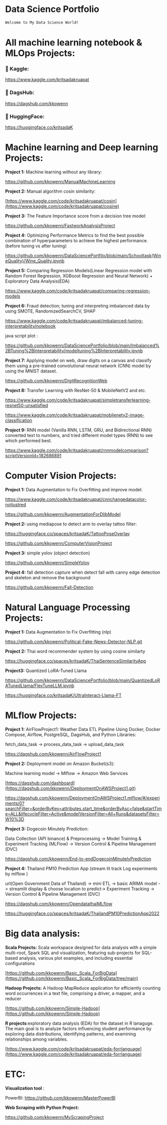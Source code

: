 # Data Science Portfolio

```bash
Welcome to My Data Science World!
```

# All machine learning notebook & MLOps Projects:

### 🦆 Kaggle:
https://www.kaggle.com/kritsadakruapat

### 🐶 DagsHub:
https://dagshub.com/kkowenn

### 🤗 HuggingFace:
https://huggingface.co/kritsadaK

# Machine learning and Deep learning Projects:

**Project 1:** Machine learning without any library:

https://github.com/kkowenn/ManualMachineLearning

**Project 2:** Manual algorithm cosin similarity:

[https://www.kaggle.com/code/kritsadakruapat/cosin](https://www.kaggle.com/code/kritsadakruapat/cosine)

**Project 3:** The Feature Importance score from a decision tree model:

https://github.com/kkowenn/FastworkAnalysisProject


**Project 4:** Optimizing Performance Metrics to find the best possible combination of hyperparameters to achieve the highest performance. (before tuning vs after tuning)

https://github.com/kkowenn/DataSciencePortfilo/blob/main/Schooltask(WineQuality)/Wine_Quality.ipynb

**Project 5:** Comparing Regression Models(Linear Regression model with Random Forest Regression, XGBoost Regression and Neural Network) + Exploratory Data Analysis(EDA)

https://www.kaggle.com/code/kritsadakruapat/comparing-regression-models

**Project 6:**  Fraud detection; tuning and interpreting imbalanced data by using SMOTE, RandomizedSearchCV, SHAP

https://www.kaggle.com/code/kritsadakruapat/imbalanced-tuning-interpretability/notebook

java script plot :

https://github.com/kkowenn/DataSciencePortfolio/blob/main/Imbalanced%2BTuning%2BInterpretability/modeltuning%2BInterpretability.ipynb

**Project 7:** Applying model on web, draw digits on a canvas and classify them using a pre-trained convolutional neural network (CNN) model by using the MNIST dataset.

https://github.com/kkowenn/DigitRecognitionWeb

**Project 8:** Transfer Learning with ResNet-50 & MobileNetV2 and etc.

https://www.kaggle.com/code/kritsadakruapat/simpletransferlearning-resnet50-unsatisfied

https://www.kaggle.com/code/kritsadakruapat/mobilenetv2-image-classification

**Project 9:** RNN model (Vanilla RNN, LSTM, GRU, and Bidirectional RNN) converted text to numbers, and tried different model types (RNN) to see which performed best.

https://www.kaggle.com/code/kritsadakruapat/rnnmodelcomparison?scriptVersionId=182686891

# Computer Vision Projects:

**Project 1:** Data Augmentation to Fix Overfitting and improve model:

https://www.kaggle.com/code/kritsadakruapat/cnnchangedatacolor-notjustred

https://github.com/kkowenn/AugmentationForDlibModel
 
**Project 2:** using mediapose to detect arm to overlay tattoo filter:

https://huggingface.co/spaces/kritsadaK/TattooPoseOverlay

https://github.com/kkowenn/ComputerVisionProject

**Project 3:** simple yolov (object detection)

https://github.com/kkowenn/SimpleYolov

**Project 4:** fall detection capture when detect fall with canny edge detection and skeleton and remove the background 

https://github.com/kkowenn/Fall-Detection


# Natural Language Processing Projects:

**Project 1:** Data Augmentation to Fix Overfitting (nlp)

https://github.com/kkowenn/Political-Fake-News-Detector-NLP.git

**Project 2:** Thai word recommender system by using cosine similarty

https://huggingface.co/spaces/kritsadaK/ThaiSentenceSimilarityApp

**Project3:** Quantized LoRA-Tuned Llama 

https://github.com/kkowenn/DataSciencePortfolio/blob/main/QuantizedLoRATunedLlama/FlexTuneLLM.ipynb

https://huggingface.co/kritsadaK/UltraInteract-Llama-FT



# MLflow Projects:

**Project 1:**  AirFlowProject1: Weather Data ETL Pipeline Using Docker, Docker Compose, Airflow, PostgreSQL, DagsHub, and Python Libraries:

fetch_data_task → process_data_task → upload_data_task

https://dagshub.com/kkowenn/AirFlowProject1

**Project 2:**  Deployment model on Amazon Bucket(s3):

Machine learning model -> Mlflow -> Amazon Web Services

[https://dagshub.com/dashboard](https://dagshub.com/kkowenn/DeploymentOnAWSProject1.git)

https://dagshub.com/kkowenn/DeploymentOnAWSProject1.mlflow/#/experiments/0?searchFilter=&orderByKey=attributes.start_time&orderByAsc=false&startTime=ALL&lifecycleFilter=Active&modelVersionFilter=All+Runs&datasetsFilter=W10%3D


**Project 3:** Dogecoin Minutely Prediction:

Data Collection (API binance) & Preprocessing -> Model Training & Experiment Tracking (MLFlow) -> Version Control & Pipeline Management (DVC) 

https://dagshub.com/kkowenn/End-to-endDogecoinMinutelyPrediction

**Project 4:** Thailand PM10 Prediction App (stream lit track Log experiments by mlflow )

url(Open Government Data of Thailand) -> mini ETL -> basic ARIMA model -> streamlit display & choose location to predict-> Experiment Tracking -> Version Control & Pipeline Management (DVC)

https://dagshub.com/kkowenn/OpendatathaiMLflow

https://huggingface.co/spaces/kritsadaK/ThailandPM10PredictionApp2022


# Big data analysis:

**Scala Projects:** Scala workspace designed for data analysis with a simple multi-root, Spark SQL and visualization, featuring sub-projects for SQL-based analysis, various plot examples, and including essential configurations 

[https://github.com/kkowenn/Basic_Scala_ForBigData](https://github.com/kkowenn/Basic_Scala_ForBigData/tree/main)

**Hadoop Projects:** A Hadoop MapReduce application for efficiently counting word occurrences in a text file, comprising a driver, a mapper, and a reducer

[https://github.com/kkowenn/Simple-Hadoop](https://github.com/kkowenn/Simple-Hadoop)

**R projects**:exploratory data analysis (EDA) for the dataset in R lanaguge. The main goal is to analyze factors influencing student performance by exploring data distributions, identifying patterns, and examining relationships among variables.

[https://www.kaggle.com/code/kritsadakruapat/eda-forrlanguage](https://www.kaggle.com/code/kritsadakruapat/eda-forrlanguage)


#  ETC:

**Visualization tool** : 

PowerBI: https://github.com/kkowenn/MasterPowerBI

**Web Scraping with Python Project:** 

https://github.com/kkowenn/MyScrapingProject
